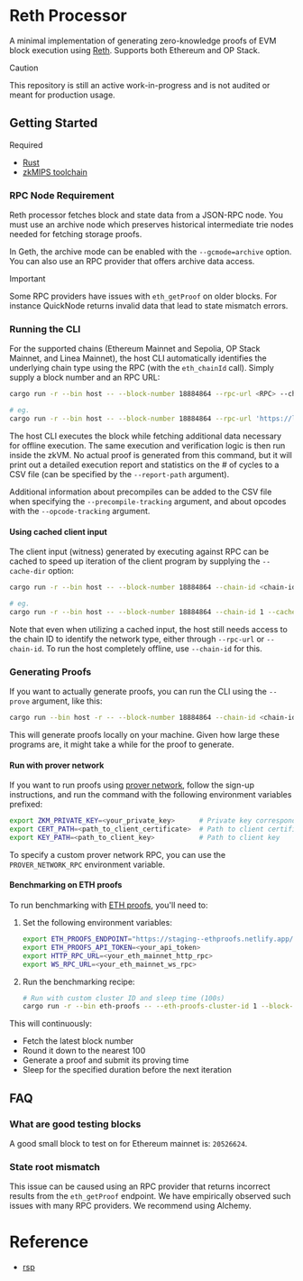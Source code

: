 # Reth Processor

A minimal implementation of generating zero-knowledge proofs of EVM block execution using [Reth](https://github.com/paradigmxyz/reth). Supports both Ethereum and OP Stack.

> [!CAUTION]
>
> This repository is still an active work-in-progress and is not audited or meant for production usage.

## Getting Started

Required

- [Rust](https://www.rust-lang.org/tools/install) 
- [zkMIPS toolchain](https://docs.zkm.io/introduction/installation.html)

### RPC Node Requirement

Reth processor fetches block and state data from a JSON-RPC node. You must use an archive node which preserves historical intermediate trie nodes needed for fetching storage proofs.

In Geth, the archive mode can be enabled with the `--gcmode=archive` option. You can also use an RPC provider that offers archive data access.

> [!IMPORTANT]  
>
> Some RPC providers have issues with `eth_getProof` on older blocks. For instance QuickNode returns invalid data that lead to state mismatch errors.

### Running the CLI

For the supported chains (Ethereum Mainnet and Sepolia, OP Stack Mainnet, and Linea Mainnet), the host CLI automatically identifies the underlying chain type using the RPC (with the `eth_chainId` call). Simply supply a block number and an RPC URL:

```bash
cargo run -r --bin host -- --block-number 18884864 --rpc-url <RPC> --chain-id <chain-id>

# eg.
cargo run -r --bin host -- --block-number 18884864 --rpc-url 'https://lb.drpc.org/ogrpc?network=ethereum&dkey=Amg1g8X7w0dsjS8j1UBYFyia4vGG9GER74ff-gTye0yN' --chain-id 1
```

The host CLI executes the block while fetching additional data necessary for offline execution. The same execution and verification logic is then run inside the zkVM. No actual proof is generated from this command, but it will print out a detailed execution report and statistics on the # of cycles to a CSV file (can be specified by the `--report-path` argument).

Additional information about precompiles can be added to the CSV file when specifying the `--precompile-tracking` argument, and about opcodes with the `--opcode-tracking` argument.

#### Using cached client input

The client input (witness) generated by executing against RPC can be cached to speed up iteration of the client program by supplying the `--cache-dir` option:

```bash
cargo run -r --bin host -- --block-number 18884864 --chain-id <chain-id> --cache-dir /path/to/cache

# eg.
cargo run -r --bin host -- --block-number 18884864 --chain-id 1 --cache-dir ./bin/host
```

Note that even when utilizing a cached input, the host still needs access to the chain ID to identify the network type, either through `--rpc-url` or `--chain-id`. To run the host completely offline, use `--chain-id` for this.

### Generating Proofs

If you want to actually generate proofs, you can run the CLI using the `--prove` argument, like this:

```bash
cargo run --bin host -r -- --block-number 18884864 --chain-id <chain-id> --prove
```

This will generate proofs locally on your machine. Given how large these programs are, it might take a while for the proof to generate.

#### Run with prover network

If you want to run proofs using [prover network](https://docs.zkm.io/dev/prover.html#network-prover), follow the sign-up instructions, and run the command with the following environment variables prefixed:

```bash
export ZKM_PRIVATE_KEY=<your_private_key>      # Private key corresponding to your registered public key
export CERT_PATH=<path_to_client_certificate>  # Path to client certificate
export KEY_PATH=<path_to_client_key>           # Path to client key
```

To specify a custom prover network RPC, you can use the `PROVER_NETWORK_RPC` environment variable.

#### Benchmarking on ETH proofs

To run benchmarking with [ETH proofs](https://staging--ethproofs.netlify.app/), you'll need to:

1. Set the following environment variables:
   ```bash
   export ETH_PROOFS_ENDPOINT="https://staging--ethproofs.netlify.app/api/v0"
   export ETH_PROOFS_API_TOKEN=<your_api_token>
   export HTTP_RPC_URL=<your_eth_mainnet_http_rpc>
   export WS_RPC_URL=<your_eth_mainnet_ws_rpc>
   ```

2. Run the benchmarking recipe:
   ```bash
   # Run with custom cluster ID and sleep time (100s)
   cargo run -r --bin eth-proofs -- --eth-proofs-cluster-id 1 --block-interval 100
   ```

This will continuously:
- Fetch the latest block number
- Round it down to the nearest 100
- Generate a proof and submit its proving time
- Sleep for the specified duration before the next iteration

## FAQ

### What are good testing blocks

A good small block to test on for Ethereum mainnet is: `20526624`.

### State root mismatch

This issue can be caused using an RPC provider that returns incorrect results from the `eth_getProof` endpoint. We have empirically observed such issues with many RPC providers. We recommend using Alchemy.

# Reference

- [rsp](https://github.com/succinctlabs/rsp.git)
